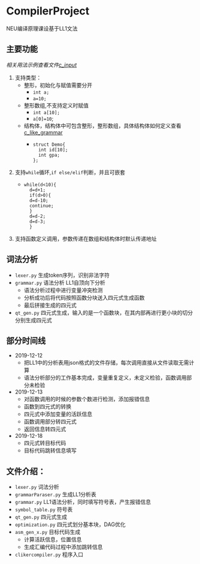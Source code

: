 # CompilerProject
NEU编译原理课设基于LL1文法

## 主要功能
*相关用法示例查看文件[c_input](c_input)*
1. 支持类型：
    + 整形，初始化与赋值需要分开 
        + `int a;`
        + `a=10;`
    + 整形数组,不支持定义时赋值
        + `int a[10];`
        + `a[0]=10`;
    + 结构体，结构体中可包含整形，整形数组，具体结构体如何定义查看 [c_like_grammar](grammar_static/c_like_grammar)
        + ```
          struct Demo{
            int id[10];
            int gpa;
          };
          ```
2. 支持`while`循环,`if else/elif`判断，并且可嵌套
    + ```
      while(d<10){
        d=d+1;
        if(d>0){
        d=d-10;
        continue;
        }
        d=d-2;
        d=d-3;
        }
      ```
3. 支持函数定义调用，参数传递在数组和结构体时默认传递地址

## 词法分析
+ `lexer.py` 生成token序列，识别非法字符
+ `grammar.py` 语法分析 LL1自顶向下分析
    + 语法分析过程中进行变量冲突检测
    + 分析成功后将代码按照函数分块送入四元式生成函数
    + 最后拼接生成的四元式
+ `qt_gen.py` 四元式生成，输入的是一个函数块，在其内部再进行更小块的切分分别生成四元式
## 部分时间线 
+ 2019-12-12
    + 把LL1中的分析表用json格式的文件存储，每次调用直接从文件读取无需计算
    + 语法分析部分的工作基本完成，变量重复定义，未定义检验，函数调用部分未检验
+ 2019-12-13
    + 对函数调用的时候的参数个数进行检测，添加报错信息
    + 函数到四元式的转换
    + 四元式中添加变量的活跃信息
    + 函数调用部分转四元式
    + 返回信息转四元式
+ 2019-12-18
    + 四元式转目标代码
    + 目标代码跳转信息填写


## 文件介绍：
+ `lexer.py` 词法分析
+ `grammarParaser.py` 生成LL1分析表
+ `grammar.py` LL1语法分析，同时填写符号表，产生报错信息
+ `symbol_table.py` 符号表
+ `qt_gen.py` 四元式生成
+ `optimization.py` 四元式划分基本块，DAG优化
+ `asm_gen_x.py` 目标代码生成
  + 计算活跃信息，位置信息
  + 生成汇编代码过程中添加跳转信息
+ `clikercompiler.py` 程序入口
